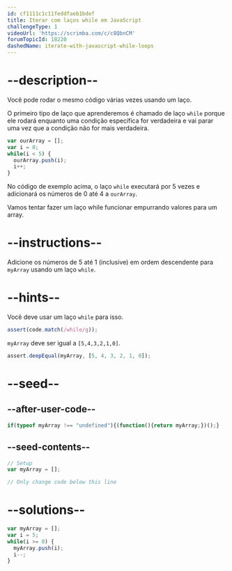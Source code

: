 ```yaml
---
id: cf1111c1c11feddfaeb1bdef
title: Iterar com laços while em JavaScript
challengeType: 1
videoUrl: 'https://scrimba.com/c/c8QbnCM'
forumTopicId: 18220
dashedName: iterate-with-javascript-while-loops
---
```


# --description--

Você pode rodar o mesmo código várias vezes usando um laço.

O primeiro tipo de laço que aprenderemos é chamado de laço `while` porque ele rodará enquanto uma condição específica for verdadeira e vai parar uma vez que a condição não for mais verdadeira.

```js
var ourArray = [];
var i = 0;
while(i < 5) {
  ourArray.push(i);
  i++;
}
```

No código de exemplo acima, o laço `while` executará por 5 vezes e adicionará os números de 0 até 4 a `ourArray`.

Vamos tentar fazer um laço while funcionar empurrando valores para um array.

# --instructions--

Adicione os números de 5 até 1 (inclusive) em ordem descendente para `myArray` usando um laço `while`.

# --hints--

Você deve usar um laço `while` para isso.

```js
assert(code.match(/while/g));
```

`myArray` deve ser igual a `[5,4,3,2,1,0]`.

```js
assert.deepEqual(myArray, [5, 4, 3, 2, 1, 0]);
```

# --seed--

## --after-user-code--

```js
if(typeof myArray !== "undefined"){(function(){return myArray;})();}
```

## --seed-contents--

```js
// Setup
var myArray = [];

// Only change code below this line
```

# --solutions--

```js
var myArray = [];
var i = 5;
while(i >= 0) {
  myArray.push(i);
  i--;
}
```
